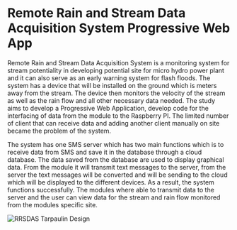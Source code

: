 # Remote Rain and Stream Data Acquisition System Progressive Web App

Remote Rain and Stream Data Acquisition System is a monitoring system for stream potentiality in developing potential site for micro hydro power plant and it can also serve as an early warning system for flash floods. The system has a device that will be installed on the ground which is meters away from the stream. The device then monitors the velocity of the stream as well as the rain flow and all other necessary data needed. The study aims to develop a Progressive Web Application, develop code for the interfacing of data from the module to the Raspberry PI. The limited number of client that can receive data and adding another client manually on site became the problem of the system. 

The system has one SMS server which has two main functions which is to receive data from SMS and save it in the database through a cloud database. The data saved from the database are used to display graphical data. From the module it will transmit text messages to the server, from the server the text messages will be converted and will be sending to the cloud which will be displayed to the different devices.
As a result, the system functions successfully. The modules where able to transmit data to the server and the user can view data for the stream and rain flow monitored from the modules specific site. 

![RRSDAS Tarpaulin Design](https://user-images.githubusercontent.com/10062054/105129530-39b24e80-5b20-11eb-962c-5a858d09b524.jpg)
